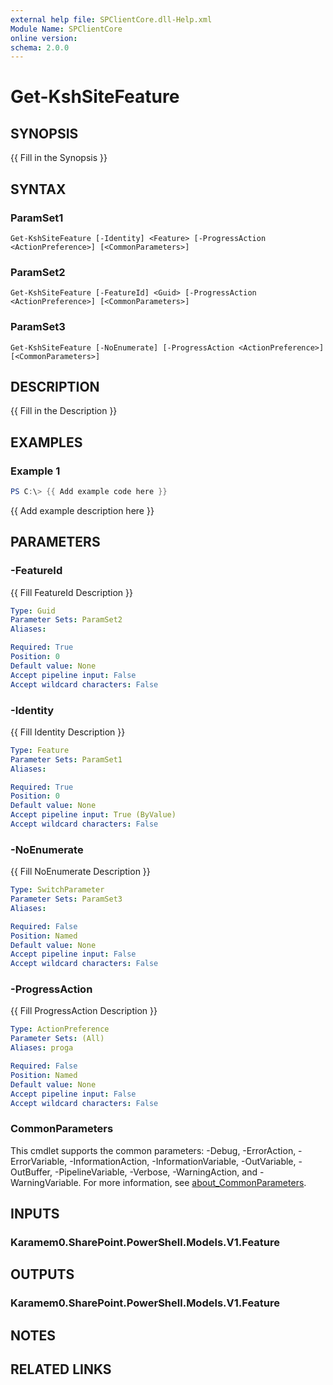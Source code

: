 ```yaml
---
external help file: SPClientCore.dll-Help.xml
Module Name: SPClientCore
online version:
schema: 2.0.0
---
```


# Get-KshSiteFeature

## SYNOPSIS
{{ Fill in the Synopsis }}

## SYNTAX

### ParamSet1
```
Get-KshSiteFeature [-Identity] <Feature> [-ProgressAction <ActionPreference>] [<CommonParameters>]
```

### ParamSet2
```
Get-KshSiteFeature [-FeatureId] <Guid> [-ProgressAction <ActionPreference>] [<CommonParameters>]
```

### ParamSet3
```
Get-KshSiteFeature [-NoEnumerate] [-ProgressAction <ActionPreference>] [<CommonParameters>]
```

## DESCRIPTION
{{ Fill in the Description }}

## EXAMPLES

### Example 1
```powershell
PS C:\> {{ Add example code here }}
```

{{ Add example description here }}

## PARAMETERS

### -FeatureId
{{ Fill FeatureId Description }}

```yaml
Type: Guid
Parameter Sets: ParamSet2
Aliases:

Required: True
Position: 0
Default value: None
Accept pipeline input: False
Accept wildcard characters: False
```

### -Identity
{{ Fill Identity Description }}

```yaml
Type: Feature
Parameter Sets: ParamSet1
Aliases:

Required: True
Position: 0
Default value: None
Accept pipeline input: True (ByValue)
Accept wildcard characters: False
```

### -NoEnumerate
{{ Fill NoEnumerate Description }}

```yaml
Type: SwitchParameter
Parameter Sets: ParamSet3
Aliases:

Required: False
Position: Named
Default value: None
Accept pipeline input: False
Accept wildcard characters: False
```

### -ProgressAction
{{ Fill ProgressAction Description }}

```yaml
Type: ActionPreference
Parameter Sets: (All)
Aliases: proga

Required: False
Position: Named
Default value: None
Accept pipeline input: False
Accept wildcard characters: False
```

### CommonParameters
This cmdlet supports the common parameters: -Debug, -ErrorAction, -ErrorVariable, -InformationAction, -InformationVariable, -OutVariable, -OutBuffer, -PipelineVariable, -Verbose, -WarningAction, and -WarningVariable. For more information, see [about_CommonParameters](http://go.microsoft.com/fwlink/?LinkID=113216).

## INPUTS

### Karamem0.SharePoint.PowerShell.Models.V1.Feature
## OUTPUTS

### Karamem0.SharePoint.PowerShell.Models.V1.Feature
## NOTES

## RELATED LINKS

